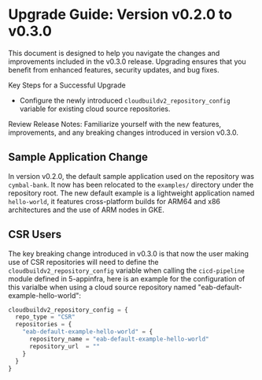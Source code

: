 # Upgrade Guide: Version v0.2.0 to v0.3.0

This document is designed to help you navigate the changes and improvements included in the v0.3.0 release. Upgrading ensures that you benefit from enhanced features, security updates, and bug fixes.

Key Steps for a Successful Upgrade
- Configure the newly introduced `cloudbuildv2_repository_config` variable for existing cloud source repositories.

Review Release Notes: Familiarize yourself with the new features, improvements, and any breaking changes introduced in version v0.3.0.

## Sample Application Change

In version v0.2.0, the default sample application used on the repository was `cymbal-bank`. It now has been relocated to the `examples/` directory under the repository root. The new default example is a lightweight application named `hello-world`, it features cross-platform builds for ARM64 and x86 architectures and the use of ARM nodes in GKE.

## CSR Users

The key breaking change introduced in v0.3.0 is that now the user making use of CSR repositories will need to define the `cloudbuildv2_repository_config` variable when calling the `cicd-pipeline` module defined in 5-appinfra, here is an example for the configuration of this varialbe when using a cloud source repository named "eab-default-example-hello-world":

```terraform
cloudbuildv2_repository_config = {
  repo_type = "CSR"
  repositories = {
    "eab-default-example-hello-world" = {
      repository_name = "eab-default-example-hello-world"
      repository_url  = ""
    }
  }
}
```
